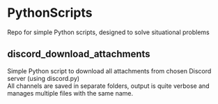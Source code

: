 PythonScripts
===
Repo for simple Python scripts, designed to solve situational problems

discord_download_attachments
---
Simple Python script to download all attachments from chosen Discord server (using discord.py)  
All channels are saved in separate folders, output is quite verbose and manages multiple files with the same name.
